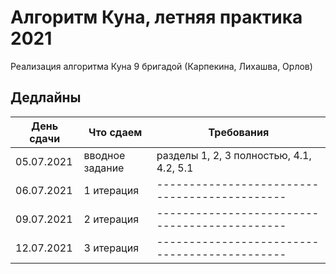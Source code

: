 # Алгоритм Куна, летняя практика 2021
Реализация алгоритма Куна 9 бригадой (Карпекина, Лихашва, Орлов) 
## Дедлайны
День сдачи | Что сдаем | Требования  
--- | --- | ---
05.07.2021 | вводное задание |  разделы 1, 2, 3 полностью, 4.1, 4.2, 5.1
06.07.2021 | 1 итерация |  ---------------------------------------------
09.07.2021 | 2 итерация |  ---------------------------------------------
12.07.2021 | 3 итерация |  ---------------------------------------------
